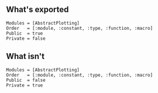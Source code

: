 ## What's exported

```@autodocs
Modules = [AbstractPlotting]
Order   = [:module, :constant, :type, :function, :macro]
Public  = true
Private = false
```

## What isn't

```@autodocs
Modules = [AbstractPlotting]
Order   = [:module, :constant, :type, :function, :macro]
Public  = false
Private = true
```
